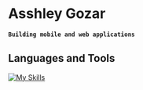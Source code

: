 # Asshley Gozar
**`Building mobile and web applications`**

## Languages and Tools

[![My Skills](https://skillicons.dev/icons?i=html,css,js,react,vite,express,nodejs,java,postgres,mongodb,git,github,aws,docker)](https://skillicons.dev)

          
          
          
                    
          
          
          
                    

          

          